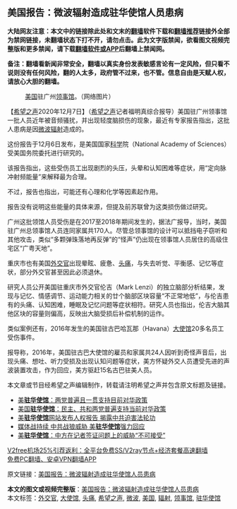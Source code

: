  <h2>美国报告：微波辐射造成驻华使馆人员患病</h2> <p class="notice"><b>大陆网友注意：本文中的链接除此处和文末的<a href="https://github.com/bannedbook/fanqiang" >翻墙</a>软件下载和<a href="https://github.com/killgcd/justmysocks/blob/master/README.md">翻墙推荐</a>链接外全部为禁网链接，未翻墙状态下打不开，请勿点击。此为文字版禁闻，欲看图文视频完整版和更多禁闻，请下载<a href="https://github.com/bannedbook/fanqiang">翻墙软件或APP</a>后翻墙上禁闻网。</p><p>备注：翻墙看新闻非常安全，翻墙以真实身份发表敏感言论有一定风险，但只看不说则没有任何风险，翻的人太多，政府管不过来，也不管。信息自由是天赋人权，请放心大胆的翻墙。</b></p>  <div class="entry"> <figure><figcaption><a href="https://www.bannedbook.org/bnews/tag/%e7%be%8e%e5%9b%bd/" class="st_tag internal_tag" rel="tag" title="标签 美国 下的日志">美国</a>驻广州<a href="https://www.bannedbook.org/bnews/tag/%E9%A2%86%E4%BA%8B%E9%A6%86/" class="st_tag internal_tag" rel="tag" title="标签 领事馆 下的日志">领事馆</a>。（网络图片）</figcaption></figure> <p>【<span class='wp_keywordlink_affiliate'><a href="https://www.soundofhope.org" title="希望之声" target="_blank">希望之声</a></span>2020年12月7日】（<a href="https://www.bannedbook.org/bnews/tag/%e5%b8%8c%e6%9c%9b%e4%b9%8b%e5%a3%b0/" class="st_tag internal_tag" rel="tag" title="标签 希望之声 下的日志">希望之声</a>记者福明真综合报导）美国驻广州领事馆一批人员近年被音频骚扰，并出现轻度脑损伤的现象，最近有专家报告指出，这批人患病是因<a href="https://www.bannedbook.org/bnews/tag/%E5%BE%AE%E6%B3%A2/" class="st_tag internal_tag" rel="tag" title="标签 微波 下的日志">微波</a><a href="https://www.bannedbook.org/bnews/tag/%e8%be%90%e5%b0%84/" class="st_tag internal_tag" rel="tag" title="标签 辐射 下的日志">辐射</a>造成的。</p> <p>这份报告于12月6日发布，是美国国家<span class='wp_keywordlink'><a href="https://www.bannedbook.org/forum11/topic309.html" title="禁片：“科学”的棍子" target="_blank">科学</a></span>院（National Academy of Sciences）受美国务院委托进行研究的。</p> <p>该报告指出，这些受伤员工出现剧烈的头压，头晕和认知困难等症状，用“定向脉冲射频能量”来解释最为合理。</p> <p>不过，报告也指出，可能还有心理和化学等因素起作用。</p>  <p>报告没有说明这些能量的具体来源，但提及前苏联曾为这类损伤做过研究。</p> <p>广州这批领馆人员受伤是在2017至2018年期间发生的，据法广报导，当时，美国驻广州总领事馆人员连同家属共170人。尽管总领事馆的设计可以抵挡电子窃听和其他攻击，类似“多颗弹珠落地再反弹”的“怪声”仍出现在领事馆人员居住的高级住宅区“广粤天地”。</p> <p>重庆市也有美国<a href="https://www.bannedbook.org/bnews/tag/%e5%a4%96%e4%ba%a4%e5%ae%98/" class="st_tag internal_tag" rel="tag" title="标签 外交官 下的日志">外交官</a>出现晕眩、疲惫、<a href="https://www.bannedbook.org/bnews/tag/%e5%a4%b4%e7%97%9b/" class="st_tag internal_tag" rel="tag" title="标签 头痛 下的日志">头痛</a>，与失去听觉、平衡感、记忆等症状，部分外交官甚至因此必须退休。</p> <p>研究人员公开美国驻重庆市外交官伦吉（Mark Lenzi）的独立脑部分析结果，发现与记忆、情感调节、运动能力相关的廿个脑部区块容量“不正常地低”，与伦吉患有的头痛、认知困难，睡眠及记忆问题等症状相符。研究人员也指出，伦吉大脑其他区块的容量则偏高，反映出大脑受损后补偿机制的运作。</p>  <p>类似案例还有，2016年发生的美国驻古巴哈瓦那（Havana）<a href="https://www.bannedbook.org/bnews/tag/%E5%A4%A7%E4%BD%BF%E9%A6%86/" class="st_tag internal_tag" rel="tag" title="标签 大使馆 下的日志">大使馆</a>20多名员工受伤事件。</p> <p>报导称，2016年，美国驻古巴大使馆的雇员和家属共24人因听到奇怪声音后，出现头痛、想吐、听力受损及出现认知问题等症状，美方怀疑外交人员遭受先进的声波装置攻击，作为回应，美方驱赶15名古巴驻美人员。</p> <p>本文章或节目经希望之声编辑制作，转载请注明希望之声并包含原文标题及链接。</p> <ul class='op-related-articles' title='相关阅读'> <li><a href='https://www.bannedbook.org/bnews/worldnews/usa/20201107/1427414.html' target='_blank'>美<b>驻华使馆</b>：两党普遍且一贯支持目前对华政策</a></li> <li><a href='https://www.bannedbook.org/bnews/baitai/20201107/1427407.html' target='_blank'>美国<b>驻华使馆</b>：民主、共和两党普遍支持当前对华政策</a></li> <li><a href='https://www.bannedbook.org/bnews/cbnews/20201106/1426812.html' target='_blank'>美<b>驻华使馆</b>网站发布人权报告 揭露中共迫害法轮功</a></li> <li><a href='https://www.bannedbook.org/bnews/cnnews/20201105/1426009.html' target='_blank'>媒体战持续 中共战狼威胁 美<b>驻华使馆</b>强力回应</a></li> <li><a href='https://www.bannedbook.org/bnews/headline/20201104/1425300.html' target='_blank'>美<b>驻华使馆</b>：中方在记者签证问题上的威胁“不可接受”</a></li> </ul> <p class="texttj"> <a href="https://github.com/bannedbook/fanqiang/wiki/V2ray%E6%9C%BA%E5%9C%BA" target="_blank">V2free机场25%引荐返利：全平台免费SS/V2ray节点+经济套餐高速翻墙</a><br/> <a href="https://github.com/bannedbook/fanqiang/wiki/%E7%A6%81%E9%97%BB%E7%BD%91%E5%AE%89%E5%8D%93%E7%BF%BB%E5%A2%99%E6%96%B0%E9%97%BBAPP" target="_blank">免费PC翻墙、安卓VPN翻墙APP</a></p><p>原文链接：<a class="src_link"  href="https://www.soundofhope.org/post/451114" target="_blank">美国报告：微波辐射造成驻华使馆人员患病</a></p> <a name='sharetosocial'></a>       <div><b>本文的图文或视频完整版</b>：<a href='https://www.bannedbook.org/bnews/comments/20201207/1443663.html'>美国报告：微波辐射造成驻华使馆人员患病</a></div>  </div><!--END ENTRY--> <div class="postfooter"> <div>本文标签：<a href="https://www.bannedbook.org/bnews/tag/%e5%a4%96%e4%ba%a4%e5%ae%98/" rel="tag">外交官</a>, <a href="https://www.bannedbook.org/bnews/tag/%E5%A4%A7%E4%BD%BF%E9%A6%86/" rel="tag">大使馆</a>, <a href="https://www.bannedbook.org/bnews/tag/%e5%a4%b4%e7%97%9b/" rel="tag">头痛</a>, <a href="https://www.bannedbook.org/bnews/tag/%e5%b8%8c%e6%9c%9b%e4%b9%8b%e5%a3%b0/" rel="tag">希望之声</a>, <a href="https://www.bannedbook.org/bnews/tag/%E5%BE%AE%E6%B3%A2/" rel="tag">微波</a>, <a href="https://www.bannedbook.org/bnews/tag/%e7%be%8e%e5%9b%bd/" rel="tag">美国</a>, <a href="https://www.bannedbook.org/bnews/tag/%e8%be%90%e5%b0%84/" rel="tag">辐射</a>, <a href="https://www.bannedbook.org/bnews/tag/%E9%A2%86%E4%BA%8B%E9%A6%86/" rel="tag">领事馆</a>, <a href="https://www.bannedbook.org/bnews/tag/%E9%A9%BB%E5%8D%8E%E4%BD%BF%E9%A6%86/" rel="tag">驻华使馆</a></div>  </div><!--END POSTFOOTER--> 